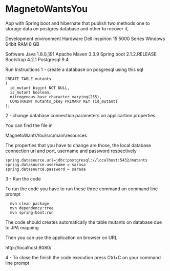 # MagnetoWantsYou
App with Spring boot and  hibernate that publish two methods one to storage data on postgres database and other to recover it,

Development environment
Hardware 
Dell Inspirion 15 5000 Series
Windows 64bit
RAM 8 GB

Software
Java 1.8.0_191
Apache Maven 3.3.9
Spring boot 2.1.2.RELEASE
Bootstrap 4.2.1
Postgresql 9.4

Run Instructions
1 - create a database on posgresql using this sql 

    CREATE TABLE mutants
    (
      id_mutant bigint NOT NULL,
      is_mutant boolean,
      nitrogenous_base character varying(255),
      CONSTRAINT mutants_pkey PRIMARY KEY (id_mutant)
    );

2 - change database connection parameters on applicartion.properties

You can find the file in 

MagnetoWantsYou\src\main\resources 

The properties that you have to change are those, the local database connection url and port, username and password respectively 

    spring.datasource.url=jdbc:postgresql://localhost:5432/mutants
    spring.datasource.username = sarasa
    spring.datasource.password = sarasa

3 - Run the code

To run the code you have to run these three command on command line prompt

      mvn clean package
      mvn dependency:tree
      mvn spring-boot:run

The code should creates automatically the table mutants on database due to JPA mapping

Then you can use the application on browser on URL

  http://localhost:8080/
  
 4 - To close the finish the code execution press Ctrl+C on your command line prompt 
